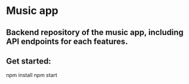 # Music app
## Backend repository of the music app, including API endpoints for each features.

## Get started:
npm install
npm start
